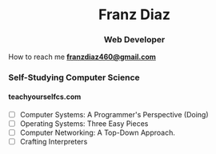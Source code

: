 <h1 align="center">Franz Diaz</h1>
<h3 align="center">Web Developer</h3>  


How to reach me **franzdiaz460@gmail.com**  

### Self-Studying Computer Science 

#### teachyourselfcs.com 
- [ ] Computer Systems: A Programmer's Perspective (Doing)
- [ ] Operating Systems: Three Easy Pieces
- [ ] Computer Networking: A Top-Down Approach.
- [ ] Crafting Interpreters
